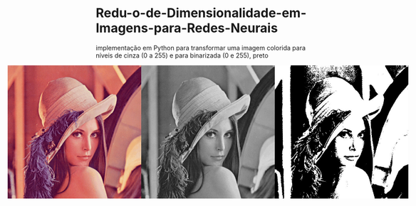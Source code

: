 # Redu-o-de-Dimensionalidade-em-Imagens-para-Redes-Neurais
 implementação em Python para transformar uma imagem colorida para níveis de cinza (0 a 255) e para binarizada (0 e 255), preto 
<div style="display: flex; justify-content: center;">
 <img src="https://raw.githubusercontent.com/offline0x33/Redu-o-de-Dimensionalidade-em-Imagens-para-Redes-Neurais/refs/heads/main/lena_color.jpg" width="300">
 <img src="https://raw.githubusercontent.com/offline0x33/Redu-o-de-Dimensionalidade-em-Imagens-para-Redes-Neurais/refs/heads/main/lena_cinza.jpg" width="300">
 <img src="https://raw.githubusercontent.com/offline0x33/Redu-o-de-Dimensionalidade-em-Imagens-para-Redes-Neurais/refs/heads/main/lena_binario.jpg" width="300">
</div>
